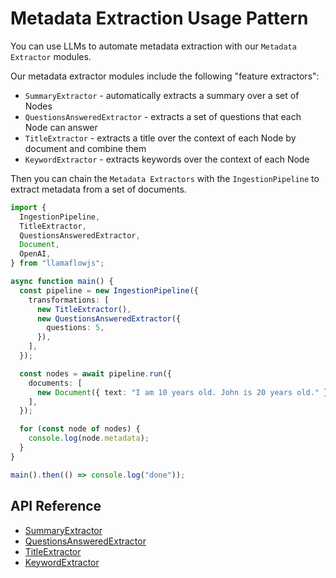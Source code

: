 # Metadata Extraction Usage Pattern

You can use LLMs to automate metadata extraction with our `Metadata Extractor` modules.

Our metadata extractor modules include the following "feature extractors":

- `SummaryExtractor` - automatically extracts a summary over a set of Nodes
- `QuestionsAnsweredExtractor` - extracts a set of questions that each Node can answer
- `TitleExtractor` - extracts a title over the context of each Node by document and combine them
- `KeywordExtractor` - extracts keywords over the context of each Node

Then you can chain the `Metadata Extractors` with the `IngestionPipeline` to extract metadata from a set of documents.

```ts
import {
  IngestionPipeline,
  TitleExtractor,
  QuestionsAnsweredExtractor,
  Document,
  OpenAI,
} from "llamaflowjs";

async function main() {
  const pipeline = new IngestionPipeline({
    transformations: [
      new TitleExtractor(),
      new QuestionsAnsweredExtractor({
        questions: 5,
      }),
    ],
  });

  const nodes = await pipeline.run({
    documents: [
      new Document({ text: "I am 10 years old. John is 20 years old." }),
    ],
  });

  for (const node of nodes) {
    console.log(node.metadata);
  }
}

main().then(() => console.log("done"));
```

## API Reference

- [SummaryExtractor](../../api/classes/SummaryExtractor.md)
- [QuestionsAnsweredExtractor](../../api/classes/QuestionsAnsweredExtractor.md)
- [TitleExtractor](../../api/classes/TitleExtractor.md)
- [KeywordExtractor](../../api/classes/KeywordExtractor.md)
